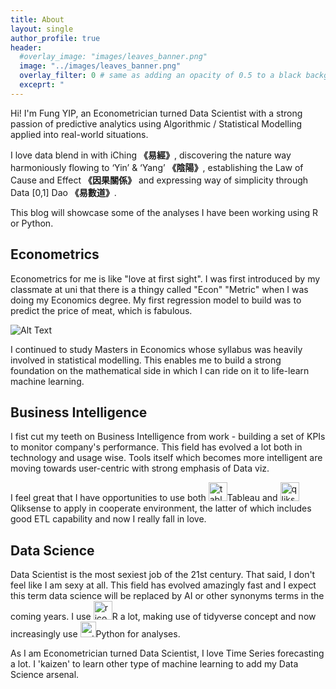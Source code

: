 ```yaml
---
title: About
layout: single
author_profile: true
header:
  #overlay_image: "images/leaves_banner.png"
  image: "../images/leaves_banner.png"
  overlay_filter: 0 # same as adding an opacity of 0.5 to a black background
  exceprt: "                                                                               "                                                          
---
```

Hi! I'm Fung YIP, an Econometrician turned Data Scientist with a strong passion of predictive analytics using Algorithmic / Statistical Modelling applied into real-world situations.

I love data blend in with iChing **《易經》**, discovering the nature way harmoniously flowing to ‘Yin’ & ‘Yang’ **《陰陽》**, establishing the Law of Cause and Effect **《因果關係》** and
expressing way of simplicity through Data [0,1] Dao **《易數道》**.

This blog will showcase some of the analyses I have been working using R or Python.

## Econometrics

Econometrics for me is like "love at first sight". I was first introduced by my classmate at uni that there is a thingy called "Econ" "Metric" when I was doing my Economics degree. My first regression model to build was to predict the price of meat, which is fabulous.

![Alt Text](https://imgs.xkcd.com/comics/machine_learning.png)

I continued to study Masters in Economics whose syllabus was heavily involved in statistical modelling. This enables me to build a strong foundation on the mathematical side in which I can ride on it to life-learn machine learning.

## Business Intelligence

I fist cut my teeth on Business Intelligence from work - building a set of KPIs to monitor company's performance. This field has evolved a lot both in technology and usage wise. Tools itself which becomes more intelligent are moving towards user-centric with strong emphasis of Data viz.

I feel great that I have opportunities to use both <img class="inline-icon" src="../images/logo/tableau.PNG" width="30" alt="tableau icon" title="Tableau"><span class='salient'>Tableau</span> and <img class="inline-icon" src="../images/logo/qliksense.PNG" width="30" alt="qliksense icon" title="Qliksense"><span class='salient'>Qliksense</span> to apply in cooperate environment, the latter of which includes good ETL capability and now I really fall in love.

## Data Science
Data Scientist is the most sexiest job of the 21st century. That said, I don't feel like I am sexy at all. This field has evolved amazingly fast and I expect this term data science will be replaced by AI or other synonyms terms in the coming years. I use <img class="inline-icon" src="../images/logo/r.png" width="30" alt="r icon" title="R"><span class='salient'>R</span> a lot, making use of tidyverse concept and now increasingly use <img class="inline-icon" src="../images/logo/python.PNG" width="25" alt="python icon" title="Python"><span class='salient'>Python</span> for analyses.

 As I am Econometrician turned Data Scientist, I love Time Series forecasting a lot. I 'kaizen' to learn other type of machine learning to add my Data Science arsenal.

<!---
<img class="inline-icon" src="../images/logo/qliksense.PNG" width="30" alt="qliksense icon" title="Qliksense"><span class='salient'>Qliksense</span>
<img class="inline-icon" src="../images/logo/tableau.PNG" width="30" alt="tableau icon" title="Tableau"><span class='salient'>Tableau</span>



## DataiChing
 iChing is also known as Classic of Changes.  Just like Confucius says,
 >"If Heaven gave me another 50 years to live, I would spend them studying iChing and perhaps then I would beware myself of troubles."

 Confucius wishes he has more time to learn iChing and dedicated himself to it.
 For me same same - Data & iChing will be my **lifetime project** to blend two 2gether.

<!-- ### Digital Analytics

Digital Analytics has gained popularity as O2O took off. When I was in newspaper industry which needs to keep track of users online behavior and consumption. I 'kaizen' to learn how to track an app usage, attempting to understand the whole online ecosystem. Google Analytics is the main tool I use for digital  for tracking analyses
--->
